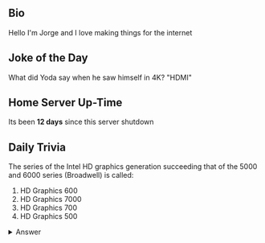 ## Bio

Hello I'm Jorge and I love making things for the internet

## Joke of the Day

What did Yoda say when he saw himself in 4K? "HDMI"

## Home Server Up-Time

Its been **12 days** since this server shutdown


## Daily Trivia

The series of the Intel HD graphics generation succeeding that of the 5000 and 6000 series (Broadwell) is called:
 1. HD Graphics 600
 2. HD Graphics 7000
 3. HD Graphics 700 
 4. HD Graphics 500

<details>
  <summary>Answer</summary>
  HD Graphics 500
</details>
